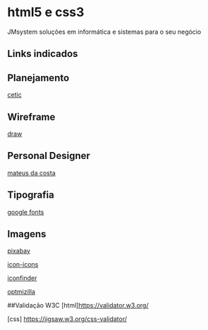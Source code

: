 # html5 e css3
JMsystem soluções em informática e sistemas para o seu negócio 
## Links indicados
## Planejamento
[cetic](https://www.cetic.br/)
## Wireframe
[draw](https://app.diagrams.net/)
## Personal Designer
[mateus da costa](https://matheusdacosta.art.br/)
## Tipografia
[google fonts](https://fonts.google.com/)
## Imagens
[pixabay](https://pixabay.com/pt/)

[icon-icons](https://icon-icons.com/pt/)

[iconfinder](https://www.iconfinder.com/)

[optmizilla](https://imagecompressor.com/pt/)

##Validação W3C
[html]https://validator.w3.org/

[css] https://jigsaw.w3.org/css-validator/
